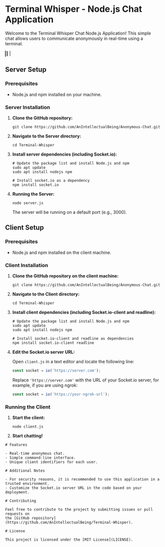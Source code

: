 
# Terminal Whisper - Node.js Chat Application

Welcome to the Terminal Whisper Chat Node.js Application! This simple chat allows users to communicate
anonymously in real-time using a terminal.


<svg width="20" height="20" xmlns="https://www.svgrepo.com/show/361365/terminal-bash.svg" fill="currentColor" class="bi bi-terminal" viewBox="0 0 16 16">
  <path d="M.75 0A.75.75 0 0 0 0 .75v14.5a.75.75 0 0 0 1.5 0V.75A.75.75 0 0 0 .75 0zM5 1.5a.5.5 0 0 0-1 0V14a.5.5 0 0 0 1 0V1.5zm2 .5a.5.5 0 0 0-1 0V14a.5.5 0 0 0 1 0V2zm6-1a.5.5 0 0 0-1 0V14a.5.5 0 0 0 1 0V1.5z"/>
</svg>


## Server Setup

### Prerequisites

- Node.js and npm installed on your machine.

### Server Installation

1. **Clone the GitHub repository:**

   ```
   git clone https://github.com/AnIntellectualBeing/Anonymous-Chat.git
   ```

2. **Navigate to the Server directory:**

   ```
   cd Terminal-Whisper
   ```

3. **Install server dependencies (including Socket.io):**

   ```
   # Update the package list and install Node.js and npm
   sudo apt update
   sudo apt install nodejs npm

   # Install socket.io as a dependency
   npm install socket.io
   ```

4. **Running the Server:**

   ```
   node server.js
   ```

   The server will be running on a default port (e.g., 3000).

## Client Setup

### Prerequisites

- Node.js and npm installed on the client machine.


### Client Installation

1. **Clone the GitHub repository on the client machine:**

   ```
   git clone https://github.com/AnIntellectualBeing/Anonymous-Chat.git
   ```

2. **Navigate to the Client directory:**

   ```
   cd Terminal-Whisper
   ```

3. **Install client dependencies (including Socket.io-client and readline):**

   ```
   # Update the package list and install Node.js and npm
   sudo apt update
   sudo apt install nodejs npm

   # Install socket.io-client and readline as dependencies
   npm install socket.io-client readline
   ```

4. **Edit the Socket.io server URL:**

   Open `client.js` in a text editor and locate the following line:

   ```javascript
   const socket = io('https://server.com');
   ```

   Replace `'https://server.com'` with the URL of your Socket.io server,
    for example, if you are using ngrok:

   ```javascript
   const socket = io('https://your-ngrok-url');
   ```

### Running the Client

1. **Start the client:**

   ```
   node client.js
   ```

2. **Start chatting!**
```
# Features

- Real-time anonymous chat.
- Simple command-line interface.
- Unique client identifiers for each user.

# Additional Notes

- For security reasons, it is recommended to use this application in a trusted environment.
- Customize the Socket.io server URL in the code based on your deployment.

# Contributing

Feel free to contribute to the project by submitting issues or pull requests on 
the [GitHub repository](https://github.com/AnIntellectualBeing/Terminal-Whisper).

# License

This project is licensed under the [MIT License](LICENSE).
```

